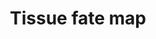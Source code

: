 ---
annotations:
- id: PW:0000004
  parent: regulatory pathway
  type: Pathway Ontology
  value: regulatory pathway
authors:
- Nsalomonis
- Andra
- Khanspers
- MaintBot
- MirellaKalafati
- Eweitz
description: 'Proposed lineage fate map focusing on (1) adult tissues, (2) fetal tissues,
  (3) terminally differentiated cells, (5) stem cells and (4) progenitor cells. This
  pathway is currently in progress but will ultimately be a hub to tissue and cell
  type specific pathways (nodes converted to pathway nodes).   ''''''How to Use''''''  This
  network is most useful when viewed in Cytoscape with corresponding cell/tissue association
  data. To use, simply save the GPML and open in Cytoscape (File > Import > Network
  (Multiple File Types)...) and change the visual style of the pathway to one of the
  default options under VizMapper > Current Visual Style or load this specific VisualStyle:
  http://altanalyze.org/TissueFateMap-VizMapperProperty.props. To visualize tissue/cell
  association data, load an attribute file with corresponding tissue/cell names (e.g.,
  from AltAnalyze''s TissueMapper software) using File > Import > Node Attributes
  (mapping the tissue column to CanonicalName) and set your coloring parameters from
  VizMapper > Node Color.'
last-edited: 2021-05-09
organisms:
- Homo sapiens
redirect_from:
- /index.php/Pathway:WP2062
- /instance/WP2062
revision: null
schema-jsonld:
- '@context': https://schema.org/
  '@id': https://wikipathways.github.io/pathways/WP2062.html
  '@type': Dataset
  creator:
    '@type': Organization
    name: WikiPathways
  description: 'Proposed lineage fate map focusing on (1) adult tissues, (2) fetal
    tissues, (3) terminally differentiated cells, (5) stem cells and (4) progenitor
    cells. This pathway is currently in progress but will ultimately be a hub to tissue
    and cell type specific pathways (nodes converted to pathway nodes).   ''''''How
    to Use''''''  This network is most useful when viewed in Cytoscape with corresponding
    cell/tissue association data. To use, simply save the GPML and open in Cytoscape
    (File > Import > Network (Multiple File Types)...) and change the visual style
    of the pathway to one of the default options under VizMapper > Current Visual
    Style or load this specific VisualStyle: http://altanalyze.org/TissueFateMap-VizMapperProperty.props.
    To visualize tissue/cell association data, load an attribute file with corresponding
    tissue/cell names (e.g., from AltAnalyze''s TissueMapper software) using File
    > Import > Node Attributes (mapping the tissue column to CanonicalName) and set
    your coloring parameters from VizMapper > Node Color.'
  keywords:
  - Accumbens
  - Adipocyte Progenitor
  - Adipocytes
  - Adipose Tissue
  - Adrenal Cortex
  - Adrenal Gland
  - Allantois
  - Amygdala
  - Anal Canal
  - Aorta
  - Aorta Smooth Muscle Cells
  - Appendage Muscles
  - Appendecular Skeleton
  - Arm Muscle
  - Astrocyte Progenitor
  - Astrocytes
  - Atrium
  - Auditory Vescicle
  - Axial Skeleton
  - B Cells
  - Blastocyst
  - Blood
  - Blood Corpuscles
  - Blood Vessels
  - Bone
  - Bone Marrow
  - Bone Marrow Hematopoietic Progenitors
  - Bone Marrow Mesenchymal Stem Cells
  - Bone Marrow Stem Cells
  - Brain
  - Breast
  - Bronchi
  - Brown Adipose
  - CD14+
  - CD19+
  - CD34+
  - CD4+
  - CD71+
  - CD8+
  - Cardiac Fibroblast Progenitor
  - Cardiac Fibroblasts
  - Cardiac Progenitor
  - Cardiomyocytes
  - Caudate
  - Cephalic Connective tissue
  - Cerebellar Hemisphere
  - Cerebellar Vermis
  - Cerebellum
  - Cerebral Cortex
  - Cervix
  - Cholinergic
  - Cholinergic Progenitor
  - Chondrocytes
  - Chorion
  - Colon
  - Colon Cecum
  - Connective Tissue
  - Connective Tissue Layers of Skin
  - Coronary Artery
  - Corpus Callosum
  - Cortex
  - Crainial Motor Nerves
  - Cranial Sensory Ganglia and Nerves
  - Cytotrophoblast
  - Deltoid Muscle
  - Dentin of Teeth
  - Dermal Progenitor
  - Dermal Stem Cell
  - Dermatomes
  - Digestive Tube
  - Dopaminergic
  - Dopaminergic Progenitor
  - Dorsal Root Ganglia
  - Dorsal-Paraxial Mesoderm
  - Dorsolateral Prefrontal Neocortex
  - Duodenum
  - Early Endoderm Progenitor
  - Early First Trimester
  - Ectoderm Progenitor
  - Embryo
  - Embryonic Fibroblasts
  - Endocardium
  - Endoderm
  - Endoderm Progenitor
  - Endometrium
  - Endothelial Cells
  - Endothelium of Blood Vessels
  - Epicardium
  - Epididymal Adipose
  - Epididymis
  - Epimyocardium
  - Epithelial Cells
  - Erythroblast Progenitor
  - Erythrocytes
  - Esophagus
  - Eye Lens
  - Fallopian Tube
  - Fetal Adrenal Cortex
  - Fetal Arm Muscle
  - Fetal Brain
  - Fetal Heart
  - Fetal Kidney
  - Fetal Kidney Renal Cortex
  - Fetal Kidney Renal Pelvis
  - Fetal Large Intestine
  - Fetal Leg Muscle
  - Fetal Liver
  - Fetal Lungs
  - Fetal Pancreas
  - Fetal Skeletal Muscle
  - Fetal Small Intestine
  - Fetal Spinal Cord
  - Fetal Thymus
  - Fetal Thyroid
  - Fetus
  - Fibroblasts
  - Forebrain
  - Frontal Cortex
  - Frontal Lobe
  - GABAergic
  - GABAergic Progenitor
  - Glial Cells
  - Globus Pallidus
  - Gloubus Pallidum External
  - Gloubus Pallidum Internal
  - Glutamatergic
  - Glutamatergic Progenitor
  - Granulocytes
  - Hair
  - Head Mesenchyme
  - Head Muscles
  - Heart
  - Hemangioblast Tissue
  - Hemangioblastic Stem Cells
  - Hematopoietic Progenitor
  - Hepatoblasts
  - Hepatocytes
  - Hindbrain
  - Hippocampus
  - Hypophysis Anteriror Lobe
  - Hypothalamus
  - Induced Pluripotent Stem Cells
  - Islet Cells
  - Itermediate Mesoderm
  - Jejunum
  - Joint Tissue Synovium
  - Keratinocytes
  - Kidney
  - Kidney Cortex
  - Kidney Medulla
  - Large Intestine
  - Late First Trimester
  - Lateral Mesoderm
  - Left Atrium
  - Left Ventricle
  - Leg Muscle
  - Liver
  - Liver Hematopoietic Stem Cells
  - Lungs
  - Lymph Nodes
  - Lymphoid Progentior
  - Macrophages
  - Mammary Glands
  - Medial Prefrontal Neocortex
  - Mediodorsal Thalamus
  - Medulla
  - Medulla of Adrenal
  - Megakaryocyte
  - Melanocyte
  - Mesenchymal Stem Cells
  - Mesenchyme
  - Mesendoderm
  - Mesentaries
  - Mesoderm Progenitor
  - Mesonephric Ducts
  - Microglia
  - Midbrain
  - Middle First Trimester
  - Middle ear
  - Monocytes
  - Morula
  - Motor Somatosensory Neocortex
  - Mullerian Ducts
  - Muscle
  - Myeloid Progenitor
  - Myoblast
  - Myocardium
  - Myometrium
  - Myotomes
  - Myotube
  - NK Cells
  - Nails
  - Nasal-Olfactory Epithelium
  - Neural Crest
  - Neural Crest Mesenchymal Stem Cells
  - Neural Crest Stem Cells
  - Neural Progenitor
  - Neural Stem Cells
  - Neural Tube
  - Nipple
  - Nodose Nucleus
  - Occipital Lobe
  - Occipital Visual Neocortex
  - Oligodendrocyte Progenitor
  - Oligodendrocytes
  - Omental Adipose
  - Oocytes
  - Optic Nerve
  - Oral Epithelium
  - Oral Mucosa
  - Orbital Prefrontal Neocortex
  - Osteoblasts
  - Outer Epithelium of Body
  - Outer Layers of Eye
  - Ovaries
  - Oviducts
  - Pancreas
  - Parathyroids
  - Parietal Association Neocortex
  - Parietal Lobe
  - Pars Neuralis of Hypophysis
  - Partially Reprogrammed iPS Cells
  - Pathway
  - Penis
  - Pericardium
  - Peritoneum
  - Perivascular Adipose
  - Pharyngeal Mucosa
  - Pharyngeal Pouches
  - Pharynx
  - Photoreceptor Cells
  - Pituitary Gland
  - Placenta
  - Pleura
  - Pluripotent Stem Cells
  - Pons
  - Prefrontal Cortex
  - Primitive Gut
  - Primordial Germ Cells
  - Prostate
  - Prostate Gland
  - Putamen
  - Retina
  - Retina Ganglion Cells
  - Retina Inner Nuclear Cells
  - Retina Inner Plexiform Cells
  - Retrocervical Infiltrate
  - Right Atrium
  - Right Ventricle
  - Salivary Gland
  - Saphenous Vein
  - Schwann Cell Progenitor
  - Schwann Cells
  - Scleroteomes
  - Sebacious Glands
  - Second Trimester
  - Sensory Sinal Nerve Roots
  - Serotonergic
  - Serotonergic Progenitor
  - Skeletal Muscle
  - Skin
  - Skull and Branchial Cartilages
  - Small Intestine
  - Smooth Muscle Cells
  - Somatic Mesoderm
  - Spermatogonial Stem Cells
  - Spinal Cord
  - Spinal Dorsal Root Ganglia
  - Splanchnic Mesoderm
  - Spleen
  - Stomach
  - Stomach Cardiac
  - Stomach Fundus
  - Stomach Pyloric
  - Stomodaeal Epithelium
  - Striatum Putamen and Caudate Nucleus
  - Stroma of Gonads
  - Subcortical
  - Subcutaneous Adipose
  - Substantia Nigra
  - Substantia Nigra Pars Compacta
  - Substantia Nigra Reticulata
  - Subthalamic Nucleus
  - Sweat Glands
  - Sympathetic Ganglia
  - Syncytiotrophoblast
  - Synovial Membrane
  - T Cells
  - Teeth Enamel
  - Temporal Association Cortex
  - Temporal Auditory Neocortex
  - Temporal Lobe
  - Testes
  - Thalamus
  - Thalamus Lateral Nuclei
  - Thalamus Subthalamic Nucleus
  - Thymocyte
  - Thymocytes
  - Thymus
  - Thyroid
  - Tongue
  - Tongue Main Corpus
  - Tongue Superior With Papillae
  - Tonsil
  - Tonsillar Recesses
  - Trachea
  - Trigeminal Ganglia
  - Trophoectoderm
  - Trophoectoderm Stem Cells
  - Urethra
  - Urinary Bladder
  - Uterus
  - Vagina
  - Vas Deferens
  - Vena Cava
  - Ventral Mesoderm
  - Ventral Tegmental Area
  - Ventricle
  - Ventrolateral Prefrontal Neocortex
  - Vestibular Nuclei Superior
  - Viscera
  - Visceral Peritoneum
  - Visceral Pleura
  - Visual Cortex
  - Vulva
  - White Adipose
  - Zygote
  license: CC0
  name: Tissue fate map
seo: CreativeWork
title: Tissue fate map
wpid: WP2062
---